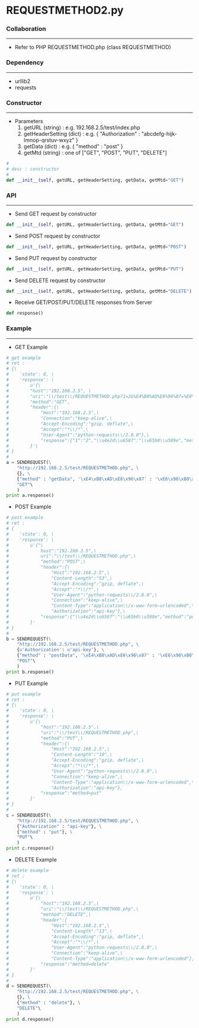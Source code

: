 # REQUESTMETHOD2.py



### Collaboration
---

* Refer to PHP REQUESTMETHOD.php (class REQUESTMETHOD)

### Dependency
---

* urllib2
* requests

### Constructor
---

* Parameters
  1. getURL (string) : e.g. 192.168.2.5/test/index.php
  2. getHeaderSetting (dict) : e.g. { "Authorization" : "abcdefg-hijk-lmnop-qrstuv-wxyz" }
  3. getData (dict) : e.g. { "method" : "post" }
  4. getMtd (string) : one of ["GET", "POST", "PUT", "DELETE"]

```python
#
# desc : constructor
#
def __init__(self, getURL, getHeaderSetting, getData, getMtd="GET")
```

### API
---

* Send GET request by constructor

```python
def __init__(self, getURL, getHeaderSetting, getData, getMtd="GET")
```

* Send POST request by constructor

```python
def __init__(self, getURL, getHeaderSetting, getData, getMtd="POST")
```

* Send PUT request by constructor

```python
def __init__(self, getURL, getHeaderSetting, getData, getMtd="PUT")
```

* Send DELETE request by constructor

```python
def __init__(self, getURL, getHeaderSetting, getData, getMtd="DELETE")
```

* Receive GET/POST/PUT/DELETE responses from Server

```python
def response()
```

### Example
---

* GET Example

```python
# get example
# ret : 
# {\
#    'state': 0, \
#    'response': \
#        u'{\
#        "host":"192.168.2.5", \
#        "uri":"\\/test\\/REQUESTMETHOD.php?1=2&%E4%B8%AD%E6%96%87=%E6%96%B0%E5%A2%9E&method=getData",\
#        "method":"GET",
#        "header":{\
#            "Host":"192.168.2.5",\
#            "Connection":"keep-alive",\
#            "Accept-Encoding":"gzip, deflate",\
#            "Accept":"*\\/*",\
#            "User-Agent":"python-requests\\/2.8.0"},\
#            "response":{"1":"2","\\u4e2d\\u6587":"\\u65b0\\u589e","method":"getData"}
#        }'\
# }
#
a = SENDREQUEST(\
    "http://192.168.2.5/test/REQUESTMETHOD.php", \
    {}, \
    {"method" : "getData", '\xE4\xB8\xAD\xE6\x96\x87' : '\xE6\x96\xB0\xE5\xA2\x9E', 1 : 2}, 
    "GET"\
    )
print a.response()
```

* POST Example

```python
# post example
# ret :
# {
#    'state': 0, \
#    'response': \
#        u'{"\
#            host":"192.168.2.5",\
#            uri":"\\/test\\/REQUESTMETHOD.php",\
#            "method":"POST",\
#            "header":{\
#                "Host":"192.168.2.5",\
#                "Content-Length":"53",\
#                "Accept-Encoding":"gzip, deflate",\
#                "Accept":"*\\/*",\
#                "User-Agent":"python-requests\\/2.8.0",\
#                "Connection":"keep-alive",\
#                "Content-Type":"application\\/x-www-form-urlencoded",\
#                "Authorization":"api-key"},\
#            "response":{"\\u4e2d\\u6587":"\\u65b0\\u589e","method":"postData"}
#        }'
# }
#
b = SENDREQUEST(\
    "http://192.168.2.5/test/REQUESTMETHOD.php", \
    {u'Authorization': u'api-key'}, \
    {"method" : "postData", '\xE4\xB8\xAD\xE6\x96\x87' : '\xE6\x96\xB0\xE5\xA2\x9E'}, \
    "POST"\
    )
print b.response()
```

* PUT Example

```python
# put example
# ret : 
# {\
#    'state': 0, \
#    'response': \
#        u'{\
#            "host":"192.168.2.5",\
#            "uri":"\\/test\\/REQUESTMETHOD.php",\
#            "method":"PUT",\
#            "header":{\
#                "Host":"192.168.2.5",\
#                "Content-Length":"10",\
#                "Accept-Encoding":"gzip, deflate",\
#                "Accept":"*\\/*",\
#                "User-Agent":"python-requests\\/2.8.0",\
#                "Connection":"keep-alive",\
#                "Content-Type":"application\\/x-www-form-urlencoded",\
#                "Authorization":"api-key"},
#            "response":"method=put"
#        }'
# }
#
c = SENDREQUEST(\
    "http://192.168.2.5/test/REQUESTMETHOD.php", \
    {"Authorization" : "api-key"}, \
    {"method" : "put"}, \
    "PUT"\
    )
print c.response()
```

* DELETE Example

```python
# delete example
# ret :
# {\
#    'state': 0, \
#    'response': \
#        u'{\
#            "host":"192.168.2.5",\
#            "uri":"\\/test\\/REQUESTMETHOD.php",\
#            "method":"DELETE",\
#            "header":{
#                "Host":"192.168.2.5",\
#                "Content-Length":"13",\
#                "Accept-Encoding":"gzip, deflate",\
#                "Accept":"*\\/*",\
#                "User-Agent":"python-requests\\/2.8.0",\
#                "Connection":"keep-alive",\
#                "Content-Type":"application\\/x-www-form-urlencoded"},
#            "response":"method=delete"
#        }'
# }
# 
d = SENDREQUEST(\
    "http://192.168.2.5/test/REQUESTMETHOD.php", \
    {}, \
    {"method" : "delete"}, \
    "DELETE"\
    )
print d.response()
```